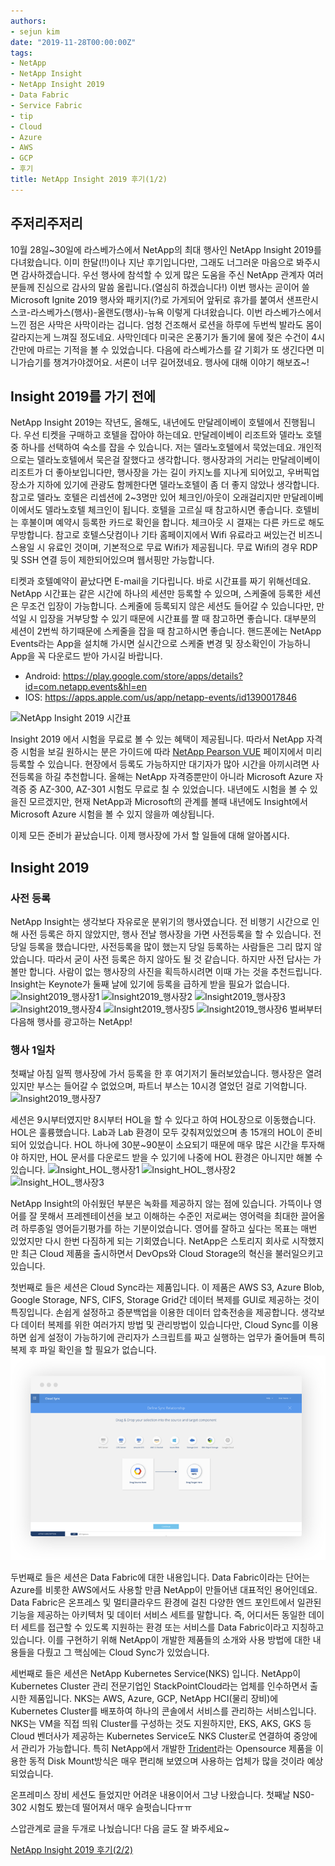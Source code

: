 ```yaml
---
authors:
- sejun kim
date: "2019-11-28T00:00:00Z"
tags:
- NetApp
- NetApp Insight
- NetApp Insight 2019
- Data Fabric
- Service Fabric
- tip
- Cloud
- Azure
- AWS
- GCP
- 후기
title: NetApp Insight 2019 후기(1/2)
---
```


## 주저리주저리
10월 28일~30일에 라스베가스에서 NetApp의 최대 행사인 NetApp Insight 2019를 다녀왔습니다. 이미 한달(!!)이나 지난 후기입니다만, 그래도 너그러운 마음으로 봐주시면 감사하겠습니다. 우선 행사에 참석할 수 있게 많은 도움을 주신 NetApp 관계자 여러분들께 진심으로 감사의 말씀 올립니다.(열심히 하겠습니다!) 이번 행사는 곧이어 쓸 Microsoft Ignite 2019 행사와 패키지(?)로 가게되어 앞뒤로 휴가를 붙여서 샌프란시스코-라스베가스(행사)-올랜도(행사)-뉴욕 이렇게 다녀왔습니다. 이번 라스베가스에서 느낀 점은 사막은 사막이라는 겁니다. 엄청 건조해서 로션을 하루에 두번씩 발라도 몸이 갈라지는게 느껴질 정도네요. 사막인데다 미국은 온풍기가 돌기에 물에 젖은 수건이 4시간만에 마르는 기적을 볼 수 있었습니다. 다음에 라스베가스를 갈 기회가 또 생긴다면 미니가습기를 챙겨가야겠어요. 서론이 너무 길어졌네요. 행사에 대해 이야기 해보죠~!

## Insight 2019를 가기 전에
NetApp Insight 2019는 작년도, 올해도, 내년에도 만달레이베이 호텔에서 진행됩니다. 우선 티켓을 구매하고 호텔을 잡아야 하는데요. 만달레이베이 리조트와 델라노 호텔 중 하나를 선택하여 숙소를 잡을 수 있습니다. 저는 델라노호텔에서 묵었는데요. 개인적으로는 델라노호텔에서 묵은걸 잘했다고 생각합니다. 행사장과의 거리는 만달레이베이 리조트가 더 좋아보입니다만, 행사장을 가는 길이 카지노를 지나게 되어있고, 우버픽업장소가 지하에 있기에 관광도 함께한다면 델라노호텔이 좀 더 좋지 않았나 생각합니다. 참고로 델라노 호텔은 리셉션에 2~3명만 있어 체크인/아웃이 오래걸리지만 만달레이베이에서도 델라노호텔 체크인이 됩니다. 호텔을 고르실 때 참고하시면 좋습니다. 호텔비는 후불이며 예약시 등록한 카드로 확인을 합니다. 체크아웃 시 결재는 다른 카드로 해도 무방합니다. 참고로 호텔스닷컴이나 기타 홈페이지에서 Wifi 유료라고 써있는건 비즈니스용일 시 유료인 것이며, 기본적으로 무료 Wifi가 제공됩니다. 무료 Wifi의 경우 RDP 및 SSH 연결 등이 제한되어있으며 웹서핑만 가능합니다.

티켓과 호텔예약이 끝났다면 E-mail을 기다립니다. 바로 시간표를 짜기 위해선데요. NetApp 시간표는 같은 시간에 하나의 세션만 등록할 수 있으며, 스케줄에 등록한 세션은 무조건 입장이 가능합니다. 스케줄에 등록되지 않은 세션도 들어갈 수 있습니다만, 만석일 시 입장을 거부당할 수 있기 때문에 시간표를 짤 때 참고하면 좋습니다. 대부분의 세션이 2번씩 하기때문에 스케줄을 잡을 때 참고하시면 좋습니다. 핸드폰에는 NetApp Events라는 App을 설치해 가시면 실시간으로 스케줄 변경 및 장소확인이 가능하니 App을 꼭 다운로드 받아 가시길 바랍니다.

- Android: https://play.google.com/store/apps/details?id=com.netapp.events&hl=en
- IOS: https://apps.apple.com/us/app/netapp-events/id1390017846

![NetApp Insight 2019 시간표](images/netapp_insight_schedule_web.png)

Insight 2019 에서 시험을 무료로 볼 수 있는 혜택이 제공됩니다. 따라서 NetApp 자격증 시험을 보길 원하시는 분은 가이드에 따라 [NetApp Pearson VUE](https://home.pearsonvue.com/netapp) 페이지에서 미리 등록할 수 있습니다. 현장에서 등록도 가능하지만 대기자가 많아 시간을 아끼시려면 사전등록을 하길 추천합니다. 올해는 NetApp 자격증뿐만이 아니라 Microsoft Azure 자격증 중 AZ-300, AZ-301 시험도 무료로 칠 수 있었습니다. 내년에도 시험을 볼 수 있을진 모르겠지만, 현재 NetApp과 Microsoft의 관계를 볼때 내년에도 Insight에서 Microsoft Azure 시험을 볼 수 있지 않을까 예상됩니다.

이제 모든 준비가 끝났습니다. 이제 행사장에 가서 할 일들에 대해 알아봅시다.

## Insight 2019 

### 사전 등록
NetApp Insight는 생각보다 자유로운 분위기의 행사였습니다. 전 비행기 시간으로 인해 사전 등록은 하지 않았지만, 행사 전날 행사장을 가면 사전등록을 할 수 있습니다. 전 당일 등록을 했습니다만, 사전등록을 많이 했는지 당일 등록하는 사람들은 그리 많지 않았습니다. 따라서 굳이 사전 등록은 하지 않아도 될 것 같습니다. 하지만 사전 답사는 가볼만 합니다. 사람이 없는 행사장의 사진을 획득하시려면 이때 가는 것을 추천드립니다. Insight는 Keynote가 둘째 날에 있기에 등록을 급하게 받을 필요가 없습니다.
![Insight2019_행사장1](images/Insight01_web.jpg)
![Insight2019_행사장2](images/Insight02_web.jpg)
![Insight2019_행사장3](images/Insight03_web.jpg)
![Insight2019_행사장4](images/Insight04_web.jpg)
![Insight2019_행사장5](images/Insight05_web.jpg)
![Insight2019_행사장6](images/Insight06_web.jpg)
벌써부터 다음해 행사를 광고하는 NetApp!

### 행사 1일차
첫째날 아침 일찍 행사장에 가서 등록을 한 후 여기저기 둘러보았습니다. 행사장은 열려있지만 부스는 들어갈 수 없었으며, 파트너 부스는 10시경 열었던 걸로 기억합니다. 
![Insight2019_행사장7](images/Insight07_web.jpg)

세션은 9시부터였지만 8시부터 HOL을 할 수 있다고 하여 HOL장으로 이동했습니다. HOL은 훌륭했습니다. Lab과 Lab 환경이 모두 갖춰져있었으며 총 15개의 HOL이 준비되어 있었습니다. HOL 하나에 30분~90분이 소요되기 때문에 매우 많은 시간을 투자해야 하지만, HOL 문서를 다운로드 받을 수 있기에 나중에 HOL 환경은 아니지만 해볼 수 있습니다.
![Insight_HOL_행사장1](images/Insight_hol_01_web.jpg)
![Insight_HOL_행사장2](images/Insight_hol_02_web.jpg)
![Insight_HOL_행사장3](images/Insight_hol_03_web.jpg)

NetApp Insight의 아쉬웠던 부분은 녹화를 제공하지 않는 점에 있습니다. 가뜩이나 영어를 잘 못해서 프레젠테이션을 보고 이해하는 수준인 저로써는 영어력을 최대한 끌어올려 하루종일 영어듣기평가를 하는 기분이었습니다. 영어를 잘하고 싶다는 목표는 매번 있었지만 다시 한번 다짐하게 되는 기회였습니다. NetApp은 스토리지 회사로 시작했지만 최근 Cloud 제품을 출시하면서 DevOps와 Cloud Storage의 혁신을 불러일으키고 있습니다.

첫번째로 들은 세션은 Cloud Sync라는 제품입니다. 이 제품은 AWS S3, Azure Blob, Google Storage, NFS, CIFS, Storage Grid간 데이터 복제를 GUI로 제공하는 것이 특징입니다. 손쉽게 설정하고 증분백업을 이용한 데이터 압축전송을 제공합니다. 생각보다 데이터 복제를 위한 여러가지 방법 및 관리방법이 있습니다만, Cloud Sync를 이용하면 쉽게 설정이 가능하기에 관리자가 스크립트를 짜고 실행하는 업무가 줄어들며 특히 복제 후 파일 확인을 할 필요가 없습니다.
![CloudSync](images/img-1-4.png?width=732&height=474&name=img-1-4.png)

두번째로 들은 세션은 Data Fabric에 대한 내용입니다. Data Fabric이라는 단어는 Azure를 비롯한 AWS에서도 사용할 만큼 NetApp이 만들어낸 대표적인 용어인데요. Data Fabric은 온프레스 및 멀티클라우드 환경에 걸친 다양한 엔드 포인트에서 일관된 기능을 제공하는 아키텍처 및 데이터 서비스 세트를 말합니다. 즉, 어디서든 동일한 데이터 세트를 접근할 수 있도록 지원하는 환경 또는 서비스를 Data Fabric이라고 지칭하고 있습니다. 이를 구현하기 위해 NetApp이 개발한 제품들의 소개와 사용 방법에 대한 내용들을 다뤘고 그 핵심에는 Cloud Sync가 있었습니다.

세번째로 들은 세션은 NetApp Kubernetes Service(NKS) 입니다. NetApp이 Kubernetes Cluster 관리 전문기업인 StackPointCloud라는 업체를 인수하면서 출시한 제품입니다. NKS는 AWS, Azure, GCP, NetApp HCI(물리 장비)에 Kubernetes Cluster를 배포하여 하나의 콘솔에서 서비스를 관리하는 서비스입니다. NKS는 VM을 직접 띄워 Cluster를 구성하는 것도 지원하지만, EKS, AKS, GKS 등 Cloud 벤더사가 제공하는 Kubernetes Service도 NKS Cluster로 연결하여 중앙에서 관리가 가능합니다. 특히 NetApp에서 개발한 [Trident](https://github.com/NetApp/trident)라는 Opensource 제품을 이용한 동적 Disk Mount방식은 매우 편리해 보였으며 사용하는 업체가 많을 것이라 예상되었습니다.

온프레미스 장비 세션도 들었지만 어려운 내용이어서 그냥 나왔습니다. 첫째날 NS0-302 시험도 봤는데 떨어져서 매우 슬펏습니다ㅠㅠ

스압관계로 글을 두개로 나눴습니다!
다음 글도 잘 봐주세요~

[NetApp Insight 2019 후기(2/2)](https://tech.cloudmt.co.kr/2019/11/28/Insight2019_2/)